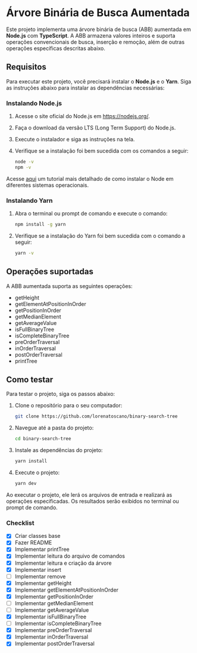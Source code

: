 # Árvore Binária de Busca Aumentada

Este projeto implementa uma árvore binária de busca (ABB) aumentada em **Node.js** com **TypeScript**. A ABB armazena valores inteiros e suporta operações convencionais de busca, inserção e remoção, além de outras operações específicas descritas abaixo.

## Requisitos

Para executar este projeto, você precisará instalar o **Node.js** e o **Yarn**. Siga as instruções abaixo para instalar as dependências necessárias:

### Instalando Node.js

1. Acesse o site oficial do Node.js em https://nodejs.org/.
2. Faça o download da versão LTS (Long Term Support) do Node.js.
3. Execute o instalador e siga as instruções na tela.
4. Verifique se a instalação foi bem sucedida com os comandos a seguir:

   ```bash
   node -v
   npm -v
   ```

Acesse [aqui](https://efficient-sloth-d85.notion.site/Instalando-o-Node-e-o-NPM-d162e2582d5c48499bc6703526912456) um tutorial mais detalhado de como instalar o Node em diferentes sistemas operacionais.

### Instalando Yarn

1. Abra o terminal ou prompt de comando e execute o comando:

   ```bash
   npm install -g yarn
   ```

2. Verifique se a instalação do Yarn foi bem sucedida com o comando a seguir:

   ```bash
   yarn -v
   ```

## Operações suportadas

A ABB aumentada suporta as seguintes operações:

- getHeight
- getElementAtPositionInOrder
- getPositionInOrder
- getMedianElement
- getAverageValue
- isFullBinaryTree
- isCompleteBinaryTree
- preOrderTraversal
- inOrderTraversal
- postOrderTraversal
- printTree

## Como testar

Para testar o projeto, siga os passos abaixo:

1. Clone o repositório para o seu computador:

   ```bash
   git clone https://github.com/lorenatoscano/binary-search-tree
   ```

2. Navegue até a pasta do projeto:

   ```bash
   cd binary-search-tree
   ```

3. Instale as dependências do projeto:

   ```bash
   yarn install
   ```

4. Execute o projeto:

   ```bash
   yarn dev
   ```

Ao executar o projeto, ele lerá os arquivos de entrada e realizará as operações especificadas. Os resultados serão exibidos no terminal ou prompt de comando.

### Checklist

- [x] Criar classes base
- [x] Fazer README
- [x] Implementar printTree
- [x] Implementar leitura do arquivo de comandos
- [x] Implementar leitura e criação da árvore
- [x] Implementar insert
- [ ] Implementar remove
- [x] Implementar getHeight
- [x] Implementar getElementAtPositionInOrder
- [x] Implementar getPositionInOrder
- [ ] Implementar getMedianElement
- [ ] Implementar getAverageValue
- [x] Implementar isFullBinaryTree
- [ ] Implementar isCompleteBinaryTree
- [x] Implementar preOrderTraversal
- [x] Implementar inOrderTraversal
- [x] Implementar postOrderTraversal
